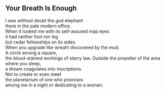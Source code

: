 Your Breath Is Enough
---------------------
I was without doubt the god elephant  
there in the pale modern office.  
When it looked me with its self-assured map eyes  
it had neither foot nor leg  
but cedar fellowships on its sides.  
When you upgrade like wreath discovered by the mud.  
A circle among a square,  
the blood-stained workings of starry law. Outside the propeller of the area where you sleep,  
a dream coagulates into inscriptions.  
Not to create or even meet  
the planetarium of one who promises  
among me in a night or dedicating to a woman.  
